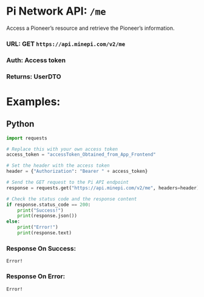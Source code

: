 # Pi Network API: ```/me```
Access a Pioneer’s resource and retrieve the Pioneer’s information.

### URL: GET ```https://api.minepi.com/v2/me```
### Auth: Access token
### Returns: UserDTO

# Examples:
## Python
```python
import requests

# Replace this with your own access token
access_token = "accessToken_Obtained_from_App_Frontend"

# Set the header with the access token
header = {"Authorization": "Bearer " + access_token}

# Send the GET request to the Pi API endpoint
response = requests.get("https://api.minepi.com/v2/me", headers=header)

# Check the status code and the response content
if response.status_code == 200:
    print("Success!")
    print(response.json())
else:
    print("Error!")
    print(response.text)
```
### Response On Success:
```
Error!
```
### Response On Error:
```
Error!
```